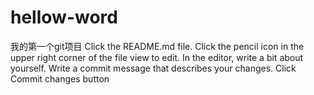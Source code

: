 # hellow-word
我的第一个git项目
Click the README.md file.
Click the
pencil icon in the upper right corner of the file view to edit.
In the editor, write a bit about yourself.
Write a commit message that describes your changes.
Click Commit changes button
